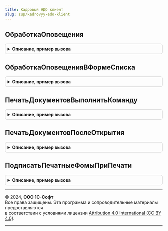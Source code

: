 ```yaml
---
title: Кадровый ЭДО клиент
slug: zup/kadrovyy-edo-klient
---
```



## ОбработкаОповещения
<details style="margin: 1em 0; padding: 0.5em; border: 1px solid #ccc; border-radius: 6px;">

<summary style="font-weight: bold; cursor: pointer;">Описание, пример вызова</summary>

```bsl

// Выполняет обработку оповещения о записи печатных форм объектов, обновляет
// информацию о блокировке.
//
// Параметры:
//  УправляемаяФорма - УправляемаяФорма
//  ИмяСобытия       - Строка
//   Параметр        - Произвольный - См. описание одноименного параметра в синтакс-помощнике
//                      "ФормаКлиентскогоПриложения.ОбработкаОповещения".
//   Источник        - Произвольный - См. описание одноименного параметра в синтакс-помощнике
//                      "ФормаКлиентскогоПриложения.ОбработкаОповещения".
//
Процедура ОбработкаОповещения(УправляемаяФорма, ИмяСобытия, Параметр, Источник) Экспорт
```

Пример вызова
```bsl
КадровыйЭДОКлиент.ОбработкаОповещения(УправляемаяФорма, ИмяСобытия, Параметр, Источник) 
```
</details>

## ОбработкаОповещенияВФормеСписка
<details style="margin: 1em 0; padding: 0.5em; border: 1px solid #ccc; border-radius: 6px;">

<summary style="font-weight: bold; cursor: pointer;">Описание, пример вызова</summary>

```bsl

// Обновляет подключаемые команды в форме списка при обработке оповещения о записи печатных форм.
//
// Параметры:
//  УправляемаяФорма - УправляемаяФорма
//  ИмяСобытия       - Строка
//  Параметр         - Произвольный - См. описание одноименного параметра в синтакс-помощнике
//                      "ФормаКлиентскогоПриложения.ОбработкаОповещения".
//  Источник         - Произвольный - См. описание одноименного параметра в синтакс-помощнике
//                      "ФормаКлиентскогоПриложения.ОбработкаОповещения".
//
Процедура ОбработкаОповещенияВФормеСписка(УправляемаяФорма, ИмяСобытия, Параметр, Источник) Экспорт
```

Пример вызова
```bsl
КадровыйЭДОКлиент.ОбработкаОповещенияВФормеСписка(УправляемаяФорма, ИмяСобытия, Параметр, Источник) 
```
</details>

## ПечатьДокументовВыполнитьКоманду
<details style="margin: 1em 0; padding: 0.5em; border: 1px solid #ccc; border-radius: 6px;">

<summary style="font-weight: bold; cursor: pointer;">Описание, пример вызова</summary>

```bsl

// СтандартныеПодсистемы.УправлениеПечатью

// См. УправлениеПечатьюКлиентПереопределяемый.ПечатьДокументовВыполнитьКоманду
//
Процедура ПечатьДокументовВыполнитьКоманду(Форма, Команда, ПродолжитьВыполнениеНаСервере, ДополнительныеПараметры) Экспорт
```

Пример вызова
```bsl
КадровыйЭДОКлиент.ПечатьДокументовВыполнитьКоманду(Форма, Команда, ПродолжитьВыполнениеНаСервере, ДополнительныеПараметры) 
```
</details>

## ПечатьДокументовПослеОткрытия
<details style="margin: 1em 0; padding: 0.5em; border: 1px solid #ccc; border-radius: 6px;">

<summary style="font-weight: bold; cursor: pointer;">Описание, пример вызова</summary>

```bsl

// См. УправлениеПечатьюКлиентПереопределяемый.ПечатьДокументовПослеОткрытия
Процедура ПечатьДокументовПослеОткрытия(Форма) Экспорт
```

Пример вызова
```bsl
КадровыйЭДОКлиент.ПечатьДокументовПослеОткрытия(Форма) 
```
</details>

## ПодписатьПечатныеФомыПриПечати
<details style="margin: 1em 0; padding: 0.5em; border: 1px solid #ccc; border-radius: 6px;">

<summary style="font-weight: bold; cursor: pointer;">Описание, пример вызова</summary>

```bsl

// Конец СтандартныеПодсистемы.УправлениеПечатью

// Выполняет подписание печатных форм, выведенных в общую форму ПечатьДокументов.
//
// Параметры:
//  УправляемаяФорма              - УправляемаяФорма, общая форма ПечатьДокументов
//  ЦельПодписания                - ПеречислениеСсылка.ДействияСФайламиДокументовКЭДО
//  ДанныеСертификатовОрганизаций - Соответсвие
//										* Ключ     - Организация
//										* Значение - Массив, ссылок на
//											- СправочникСсылка.СертификатыКлючейЭлектроннойПодписиИШифрования
//											- СправочникСсылка.Пользователи
//
Процедура ПодписатьПечатныеФомыПриПечати(УправляемаяФорма, ЦельПодписания, НастройкиПодписания = Неопределено) Экспорт
```

Пример вызова
```bsl
КадровыйЭДОКлиент.ПодписатьПечатныеФомыПриПечати(УправляемаяФорма, ЦельПодписания, НастройкиПодписания);
```
</details>

---

© 2024, **ООО 1С-Софт**  
Все права защищены. Эта программа и сопроводительные материалы предоставляются  
в соответствии с условиями лицензии [Attribution 4.0 International (CC BY 4.0)](https://creativecommons.org/licenses/by/4.0/legalcode).

---
